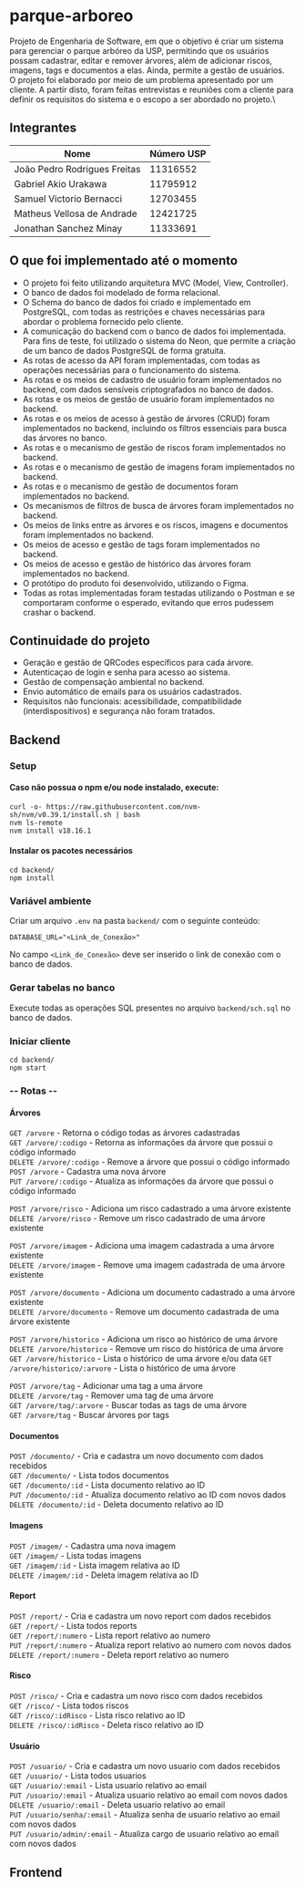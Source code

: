 # parque-arboreo
Projeto de Engenharia de Software, em que o objetivo é criar um sistema para gerenciar o parque arbóreo da USP, permitindo que os usuários possam cadastrar, editar e remover árvores, além de adicionar riscos, imagens, tags e documentos a elas. Ainda, permite a gestão de usuários.\
O projeto foi elaborado por meio de um problema apresentado por um cliente. A partir disto, foram feitas entrevistas e reuniões com a cliente para definir os requisitos do sistema e o escopo a ser abordado no projeto.\

## Integrantes
| Nome | Número USP
| ------ | ------ |
| João Pedro Rodrigues Freitas | 11316552
| Gabriel Akio Urakawa | 11795912
| Samuel Victorio Bernacci | 12703455
| Matheus Vellosa de Andrade | 12421725
| Jonathan Sanchez Minay | 11333691

## O que foi implementado até o momento
- O projeto foi feito utilizando arquitetura MVC (Model, View, Controller).
- O banco de dados foi modelado de forma relacional.
- O Schema do banco de dados foi criado e implementado em PostgreSQL, com todas as restrições e chaves necessárias para abordar o problema fornecido pelo cliente.
- A comunicação do backend com o banco de dados foi implementada. Para fins de teste, foi utilizado o sistema do Neon, que permite a criação de um banco de dados PostgreSQL de forma gratuita.
- As rotas de acesso da API foram implementadas, com todas as operações necessárias para o funcionamento do sistema.
- As rotas e os meios de cadastro de usuário foram implementados no backend, com dados sensíveis criptografados no banco de dados.
- As rotas e os meios de gestão de usuário foram implementados no backend.
- As rotas e os meios de acesso à gestão de árvores (CRUD) foram implementados no backend, incluindo os filtros essenciais para busca das árvores no banco.
- As rotas e o mecanismo de gestão de riscos foram implementados no backend.
- As rotas e o mecanismo de gestão de imagens foram implementados no backend.
- As rotas e o mecanismo de gestão de documentos foram implementados no backend.
- Os mecanismos de filtros de busca de árvores foram implementados no backend.
- Os meios de links entre as árvores e os riscos, imagens e documentos foram implementados no backend.
- Os meios de acesso e gestão de tags foram implementados no backend.
- Os meios de acesso e gestão de histórico das árvores foram implementados no backend.
- O protótipo do produto foi desenvolvido, utilizando o Figma.
- Todas as rotas implementadas foram testadas utilizando o Postman e se comportaram conforme o esperado, evitando que erros pudessem crashar o backend.



## Continuidade do projeto
- Geração e gestão de QRCodes específicos para cada árvore.
- Autenticaçao de login e senha para acesso ao sistema.
- Gestão de compensação ambiental no backend.
- Envio automático de emails para os usuários cadastrados.
- Requisitos não funcionais: acessibilidade, compatibilidade (interdispositivos) e segurança não foram tratados.


## Backend
### Setup

#### Caso não possua o npm e/ou node instalado, execute:
`curl -o- https://raw.githubusercontent.com/nvm-sh/nvm/v0.39.1/install.sh | bash`\
`nvm ls-remote`\
`nvm install v18.16.1`

#### Instalar os pacotes necessários
`cd backend/`\
`npm install`

### Variável ambiente
Criar um arquivo `.env` na pasta `backend/` com o seguinte conteúdo:
```
DATABASE_URL="<Link_de_Conexão>"
```
No campo `<Link_de_Conexão>` deve ser inserido o link de conexão com o banco de dados.

### Gerar tabelas no banco
Execute todas as operações SQL presentes no arquivo `backend/sch.sql` no banco de dados.

### Iniciar cliente
`cd backend/`\
`npm start`

### -- Rotas --

#### Árvores
`GET /arvore` - Retorna o código todas as árvores cadastradas\
`GET /arvore/:codigo` - Retorna as informações da árvore que possui o código informado\
`DELETE /arvore/:codigo` - Remove a árvore que possui o código informado\
`POST /arvore` - Cadastra uma nova árvore\
`PUT /arvore/:codigo` - Atualiza as informações da árvore que possui o código informado

`POST /arvore/risco` - Adiciona um risco cadastrado a uma árvore existente\
`DELETE /arvore/risco` - Remove um risco cadastrado de uma árvore existente

`POST /arvore/imagem` - Adiciona uma imagem cadastrada a uma árvore existente\
`DELETE /arvore/imagem` - Remove uma imagem cadastrada de uma árvore existente

`POST /arvore/documento` - Adiciona um documento cadastrado a uma árvore existente\
`DELETE /arvore/documento` - Remove um documento cadastrada de uma árvore existente

`POST /arvore/historico` - Adiciona um risco ao histórico de uma árvore\
`DELETE /arvore/historico` - Remove um risco do histórica de uma árvore\
`GET /arvore/historico` - Lista o histórico de uma árvore e/ou data
`GET /arvore/historico/:arvore` - Lista o histórico de uma árvore

`POST /arvore/tag` - Adicionar uma tag a uma árvore\
`DELETE /arvore/tag` - Remover uma tag de uma árvore\
`GET /arvore/tag/:arvore` - Buscar todas as tags de uma árvore\
`GET /arvore/tag` - Buscar árvores por tags

#### Documentos

`POST /documento/` - Cria e cadastra um novo documento com dados recebidos\
`GET /documento/` -  Lista todos documentos \
`GET /documento/:id` -  Lista documento relativo ao ID \
`PUT /documento/:id` -  Atualiza documento relativo ao ID com novos dados \
`DELETE /documento/:id` -  Deleta documento relativo ao ID

#### Imagens
`POST /imagem/` - Cadastra uma nova imagem\
`GET /imagem/` -  Lista todas imagens \
`GET /imagem/:id` -  Lista imagem relativa ao ID \
`DELETE /imagem/:id` -  Deleta imagem relativa ao ID

#### Report
`POST /report/` - Cria e cadastra um novo report com dados recebidos\
`GET /report/` -  Lista todos reports \
`GET /report/:numero` -  Lista report relativo ao numero \
`PUT /report/:numero` -  Atualiza report relativo ao numero com novos dados \
`DELETE /report/:numero` -  Deleta report relativo ao numero

#### Risco
`POST /risco/` - Cria e cadastra um novo risco com dados recebidos\
`GET /risco/` -  Lista todos riscos \
`GET /risco/:idRisco` -  Lista risco relativo ao ID \
`DELETE /risco/:idRisco` -  Deleta risco relativo ao ID

#### Usuário
`POST /usuario/` - Cria e cadastra um novo usuario com dados recebidos\
`GET /usuario/` -  Lista todos usuarios \
`GET /usuario/:email` -  Lista usuario relativo ao email \
`PUT /usuario/:email` -  Atualiza usuario relativo ao email com novos dados \
`DELETE /usuario/:email` -  Deleta usuario relativo ao email\
`PUT /usuario/senha/:email` -  Atualiza senha de usuario relativo ao email com novos dados \
`PUT /usuario/admin/:email` -  Atualiza cargo de usuario relativo ao email com novos dados

## Frontend